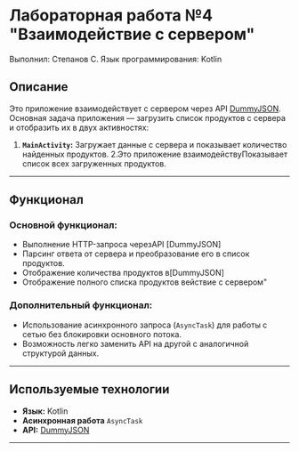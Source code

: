 # Лабораторная работа №4 "Взаимодействие с сервером"
Выполнил: Степанов С. Язык программирования: Kotlin
## Описание
Это приложение взаимодействует с сервером через API [DummyJSON](https://dummyjson.com/products). 
Основная задача приложения — загрузить список продуктов с сервера и отобразить их в двух активностях:

1. **`MainActivity`:** Загружает данные с сервера и показывает количество найденных продуктов.
2.Это приложение взаимодействуПоказывает список всех загруженных продуктов.

---

## Функционал
### Основной функционал:
- Выполнение HTTP-запроса черезAPI [DummyJSON]
- Парсинг ответа от сервера и преобразование его в список продуктов.
- Отображение количества продуктов в[DummyJSON]
- Отображение полного списка продуктов вействие с сервером"

### Дополнительный функционал:
- Использование асинхронного запроса (`AsyncTask`) для работы с сетью без блокировки основного потока.
- Возможность легко заменить API на другой с аналогичной структурой данных.

---

## Используемые технологии
- **Язык:** Kotlin
- **Асинхронная работа** `AsyncTask`
- **API:** [DummyJSON](https://dummyjsom.com/products)
---
